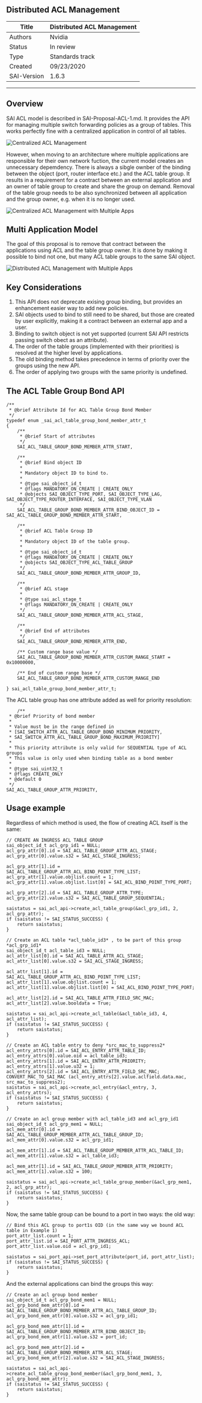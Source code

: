 Distributed ACL Management
-------------------------------------------------------------------------------
 Title       | Distributed ACL Management
-------------|-----------------------------------------------------------------
 Authors     | Nvidia
 Status      | In review
 Type        | Standards track
 Created     | 09/23/2020
 SAI-Version | 1.6.3
-------------------------------------------------------------------------------

## Overview
SAI ACL model is described in SAI-Proposal-ACL-1.md.
It provides the API for managing multiple switch forwarding policies as a group of tables.
This works perfectly fine with a centralized application in control of all tables.

![Centralized ACL Management](figures/Distributed_ACL_1.png)

However, when moving to an architecture where multiple applications are responsible for their own network fuction, the current model creates an unnecessary depemdency.
There is always a sibgle ownber of the binding between the object (port, router interface etc.) and the ACL table group.
It results in a requirement for a contract between an external application and an owner of table group to create and share the group on demand.
Removal of the table group needs to be also synchronized between all application and the group owner, e.g. when it is no longer used.

![Centralized ACL Management with Multiple Apps](figures/Distributed_ACL_2.png)

## Multi Application Model

The goal of this proposal is to remove that contract between the applications using ACL and the table group owner.
It is done by making it possible to bind not one, but many ACL table groups to the same SAI object.

![Distributed ACL Management with Multiple Apps](figures/Distributed_ACL_3.png)

## Key Considerations

1. This API does not deprecate exising group binding, but provides an enhancement easier way to add new policies.
2. SAI objects used to bind to still need to be shared, but those are created by user explicitly, making it a contract between an external app and a user.
3. Binding to switch object is not yet supported (current SAI API restricts passing switch obect as an attribute).
4. The order of the table groups (implemented with their priorities) is resolved at the higher level by applications.
5. The old binding method takes precedence in terms of priority over the groups using the new API.
6. The order of applying two groups with the same priority is undefined.

## The ACL Table Group Bond API

    /**
     * @brief Attribute Id for ACL Table Group Bond Member
     */
    typedef enum _sai_acl_table_group_bond_member_attr_t
    {
        /**
         * @brief Start of attributes
         */
        SAI_ACL_TABLE_GROUP_BOND_MEMBER_ATTR_START,

        /**
         * @brief Bind object ID
         *
         * Mandatory object ID to bind to.
         *
         * @type sai_object_id_t
         * @flags MANDATORY_ON_CREATE | CREATE_ONLY
         * @objects SAI_OBJECT_TYPE_PORT, SAI_OBJECT_TYPE_LAG, SAI_OBJECT_TYPE_ROUTER_INTERFACE, SAI_OBJECT_TYPE_VLAN
         */
        SAI_ACL_TABLE_GROUP_BOND_MEMBER_ATTR_BIND_OBJECT_ID = SAI_ACL_TABLE_GROUP_BOND_MEMBER_ATTR_START,

        /**
         * @brief ACL Table Group ID
         *
         * Mandatory object ID of the table group.
         *
         * @type sai_object_id_t
         * @flags MANDATORY_ON_CREATE | CREATE_ONLY
         * @objects SAI_OBJECT_TYPE_ACL_TABLE_GROUP
         */
        SAI_ACL_TABLE_GROUP_BOND_MEMBER_ATTR_GROUP_ID,

        /**
         * @brief ACL stage
         *
         * @type sai_acl_stage_t
         * @flags MANDATORY_ON_CREATE | CREATE_ONLY
         */
        SAI_ACL_TABLE_GROUP_BOND_MEMBER_ATTR_ACL_STAGE,

        /**
         * @brief End of attributes
         */
        SAI_ACL_TABLE_GROUP_BOND_MEMBER_ATTR_END,

        /** Custom range base value */
        SAI_ACL_TABLE_GROUP_BOND_MEMBER_ATTR_CUSTOM_RANGE_START = 0x10000000,

        /** End of custom range base */
        SAI_ACL_TABLE_GROUP_BOND_MEMBER_ATTR_CUSTOM_RANGE_END

    } sai_acl_table_group_bond_member_attr_t;
    
    
The ACL table group has one attribute added as well for priority resolution:

        /**
     * @brief Priority of bond member
     *
     * Value must be in the range defined in
     * [SAI_SWITCH_ATTR_ACL_TABLE_GROUP_BOND_MINIMUM_PRIORITY,
     * SAI_SWITCH_ATTR_ACL_TABLE_GROUP_BOND_MAXIMUM_PRIORITY]
     *
     * This priority attribute is only valid for SEQUENTIAL type of ACL groups
     * This value is only used when binding table as a bond member
     *
     * @type sai_uint32_t
     * @flags CREATE_ONLY
     * @default 0
     */
    SAI_ACL_TABLE_GROUP_ATTR_PRIORITY,

## Usage example

Regardless of which method is used, the flow of creating ACL itself is the same:


    // CREATE AN INGRESS ACL TABLE GROUP
    sai_object_id_t acl_grp_id1 = NULL;
    acl_grp_attr[0].id = SAI_ACL_TABLE_GROUP_ATTR_ACL_STAGE;
    acl_grp_attr[0].value.s32 = SAI_ACL_STAGE_INGRESS;

    acl_grp_attr[1].id = SAI_ACL_TABLE_GROUP_ATTR_ACL_BIND_POINT_TYPE_LIST;
    acl_grp_attr[1].value.objlist.count = 1;
    acl_grp_attr[1].value.objlist.list[0] = SAI_ACL_BIND_POINT_TYPE_PORT;

    acl_grp_attr[2].id = SAI_ACL_TABLE_GROUP_ATTR_TYPE;
    acl_grp_attr[2].value.s32 = SAI_ACL_TABLE_GROUP_SEQUENTIAL;

    saistatus = sai_acl_api->create_acl_table_group(&acl_grp_id1, 2, acl_grp_attr);
    if (saistatus != SAI_STATUS_SUCCESS) {
        return saistatus;
    }

    // Create an ACL table *acl_table_id3* , to be part of this group *acl_grp_id1*
    sai_object_id_t acl_table_id3 = NULL;
    acl_attr_list[0].id = SAI_ACL_TABLE_ATTR_ACL_STAGE;
    acl_attr_list[0].value.s32 = SAI_ACL_STAGE_INGRESS;

    acl_attr_list[1].id = SAI_ACL_TABLE_GROUP_ATTR_ACL_BIND_POINT_TYPE_LIST;
    acl_attr_list[1].value.objlist.count = 1;
    acl_attr_list[1].value.objlist.list[0] = SAI_ACL_BIND_POINT_TYPE_PORT;

    acl_attr_list[2].id = SAI_ACL_TABLE_ATTR_FIELD_SRC_MAC;
    acl_attr_list[2].value.booldata = True;

    saistatus = sai_acl_api->create_acl_table(&acl_table_id3, 4, acl_attr_list);
    if (saistatus != SAI_STATUS_SUCCESS) {
        return saistatus;
    }
   
    // Create an ACL table entry to deny *src_mac_to_suppress2*
    acl_entry_attrs[0].id = SAI_ACL_ENTRY_ATTR_TABLE_ID;
    acl_entry_attrs[0].value.oid = acl_table_id3;
    acl_entry_attrs[1].id = SAI_ACL_ENTRY_ATTR_PRIORITY;
    acl_entry_attrs[1].value.u32 = 1;
    acl_entry_attrs[2].id = SAI_ACL_ENTRY_ATTR_FIELD_SRC_MAC;
    CONVERT_MAC_TO_SAI_MAC (acl_entry_attrs[2].value.aclfield.data.mac, src_mac_to_suppress2);
    saistatus = sai_acl_api->create_acl_entry(&acl_entry, 3, acl_entry_attrs);
    if (saistatus != SAI_STATUS_SUCCESS) {
        return saistatus;
    }
  
    // Create an acl group member with acl_table_id3 and acl_grp_id1
    sai_object_id_t acl_grp_mem1 = NULL;
    acl_mem_attr[0].id = SAI_ACL_TABLE_GROUP_MEMBER_ATTR_ACL_TABLE_GROUP_ID;
    acl_mem_attr[0].value.s32 = acl_grp_id1;

    acl_mem_attr[1].id = SAI_ACL_TABLE_GROUP_MEMBER_ATTR_ACL_TABLE_ID;
    acl_mem_attr[1].value.s32 = acl_table_id3;

    acl_mem_attr[1].id = SAI_ACL_TABLE_GROUP_MEMBER_ATTR_PRIORITY;
    acl_mem_attr[1].value.s32 = 100;

    saistatus = sai_acl_api->create_acl_table_group_member(&acl_grp_mem1, 2, acl_grp_attr);
    if (saistatus != SAI_STATUS_SUCCESS) {
        return saistatus;
    }

Now, the same table group can be bound to a port in two ways: the old way:
    
    // Bind this ACL group to port1s OID (in the same way we bound ACL table in Example 1)
    port_attr_list.count = 1;
    port_attr_list.id = SAI_PORT_ATTR_INGRESS_ACL;
    port_attr_list.value.oid = acl_grp_id1;
    
    saistatus = sai_port_api->set_port_attribute(port_id, port_attr_list);
    if (saistatus != SAI_STATUS_SUCCESS) {
        return saistatus;
    }

And the external applications can bind the groups this way:

    // Create an acl group bond member
    sai_object_id_t acl_grp_bond_mem1 = NULL;
    acl_grp_bond_mem_attr[0].id = SAI_ACL_TABLE_GROUP_BOND_MEMBER_ATTR_ACL_TABLE_GROUP_ID;
    acl_grp_bond_mem_attr[0].value.s32 = acl_grp_id1;
    
    acl_grp_bond_mem_attr[1].id = SAI_ACL_TABLE_GROUP_BOND_MEMBER_ATTR_BIND_OBJECT_ID;
    acl_grp_bond_mem_attr[1].value.s32 = port_id;
    
    acl_grp_bond_mem_attr[2].id = SAI_ACL_TABLE_GROUP_BOND_MEMBER_ATTR_ACL_STAGE;
    acl_grp_bond_mem_attr[2].value.s32 = SAI_ACL_STAGE_INGRESS;
    
    saistatus = sai_acl_api->create_acl_table_group_bond_member(&acl_grp_bond_mem1, 3, acl_grp_bond_mem_attr);
    if (saistatus != SAI_STATUS_SUCCESS) {
        return saistatus;
    }
